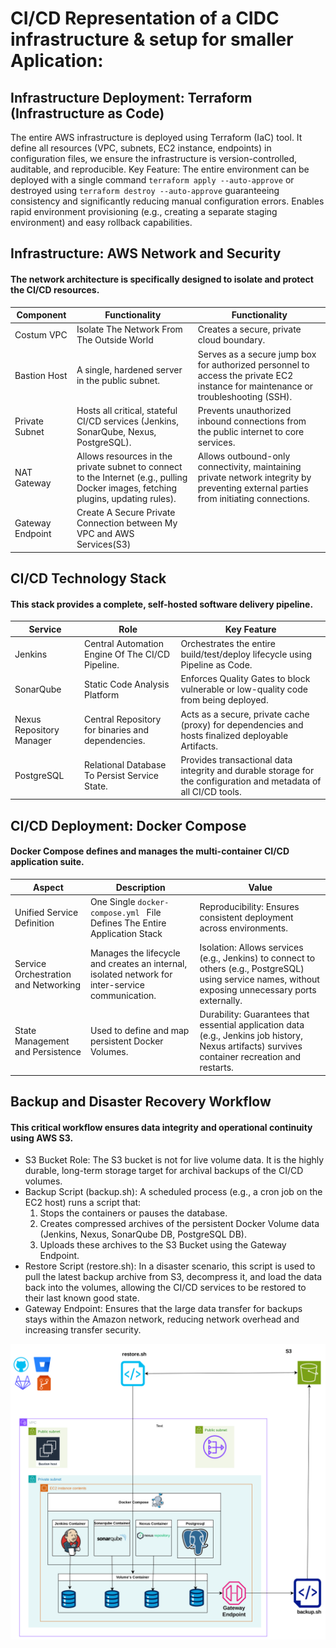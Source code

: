 
# CI/CD Representation of a CIDC infrastructure & setup for smaller Aplication:
## Infrastructure Deployment: Terraform (Infrastructure as Code)
 The entire AWS infrastructure is deployed using Terraform (IaC) tool. It define all resources (VPC, subnets, EC2 instance, endpoints) in configuration files, we ensure the infrastructure is version-controlled, auditable, and reproducible.
 Key Feature: The entire environment can be deployed with a single command ```terraform apply --auto-approve``` or destroyed using ```terraform destroy --auto-approve```  guaranteeing consistency and significantly reducing manual configuration errors. Enables rapid environment provisioning (e.g., creating a separate staging environment) and easy rollback capabilities.


## Infrastructure: AWS Network and Security
#### The network architecture is specifically designed to isolate and protect the CI/CD resources.

|  Component  |Functionality | Functionality |
| ------------- | ------------- | ------------- |
| Costum VPC  | Isolate The Network From The Outside World | Creates a secure, private cloud boundary. |
| Bastion Host | A single, hardened server in the public subnet. | Serves as a secure jump box for authorized personnel to access the private EC2 instance for maintenance or troubleshooting (SSH). |
| Private Subnet | Hosts all critical, stateful CI/CD services (Jenkins, SonarQube, Nexus, PostgreSQL). | Prevents unauthorized inbound connections from the public internet to core services. |
| NAT Gateway | Allows resources in the private subnet to connect to the Internet (e.g., pulling Docker images, fetching plugins, updating rules). | Allows outbound-only connectivity, maintaining private network integrity by preventing external parties from initiating connections. |
| Gateway Endpoint | Create A Secure Private Connection between My VPC and AWS Services(S3) |

## CI/CD Technology Stack
#### This stack provides a complete, self-hosted software delivery pipeline.

|  Service  | Role | Key Feature |
| ------------- | ------------- | ------------- |
| Jenkins  | Central Automation Engine Of The CI/CD Pipeline. | Orchestrates the entire build/test/deploy lifecycle using Pipeline as Code. |
| SonarQube | Static Code Analysis Platform | Enforces Quality Gates to block vulnerable or low-quality code from being deployed. |
| Nexus Repository Manager | Central Repository for binaries and dependencies. | Acts as a secure, private cache (proxy) for dependencies and hosts finalized deployable Artifacts. |
| PostgreSQL | Relational Database To Persist Service State. | Provides transactional data integrity and durable storage for the configuration and metadata of all CI/CD tools. |

## CI/CD Deployment: Docker Compose
#### Docker Compose defines and manages the multi-container CI/CD application suite.

| Aspect  | Description | Value |
| ------------- | ------------- | ------------- |
| Unified Service Definition  | One Single ```docker-compose.yml ``` File Defines The Entire Application Stack | Reproducibility: Ensures consistent deployment across environments. |
| Service Orchestration and Networking |Manages the lifecycle and creates an internal, isolated network for inter-service communication. | Isolation: Allows services (e.g., Jenkins) to connect to others (e.g., PostgreSQL) using service names, without exposing unnecessary ports externally. |
|  State Management and Persistence | Used to define and map persistent Docker Volumes. | Durability: Guarantees that essential application data (e.g., Jenkins job history, Nexus artifacts) survives container recreation and restarts. |



## Backup and Disaster Recovery Workflow
#### This critical workflow ensures data integrity and operational continuity using AWS S3.
- S3 Bucket Role: The S3 bucket is not for live volume data. It is the highly durable, long-term storage target for archival backups of the CI/CD volumes.
- Backup Script (backup.sh): A scheduled process (e.g., a cron job on the EC2 host) runs a script that:
    1. Stops the containers or pauses the database.
    2. Creates compressed archives of the persistent Docker Volume data (Jenkins, Nexus, SonarQube DB, PostgreSQL DB).
    3. Uploads these archives to the S3 Bucket using the Gateway Endpoint.
- Restore Script (restore.sh): In a disaster scenario, this script is used to pull the latest backup archive from S3, decompress it, and load the data back into the volumes, allowing the CI/CD services to be restored to their last known good state.
- Gateway Endpoint: Ensures that the large data transfer for backups stays within the Amazon network, reducing network overhead and increasing transfer security.



![alt text](https://github.com/dev126712/cicd/blob/2d79805398c75877537e3484ff48f43334716e04/cicd.png)
